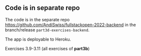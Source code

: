 ## Code is in separate repo
The code is in the separate repo
https://github.com/AndiSwiss/fullstackopen-2022-backend in the branch/release
`part3d-exercises-backend`.

The app is deployable to Heroku.

Exercises 3.9-3.11 (all exercises of **part3b**)

